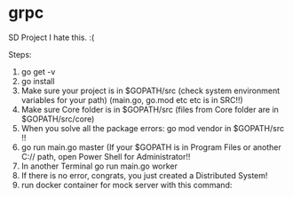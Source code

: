# grpc
SD Project
I hate this. :(

Steps:
1. go get -v <all packages from files>
2. go install <all packages from files>
3. Make sure your project is in $GOPATH/src (check system environment variables for your path) (main.go, go.mod etc etc is in SRC!!)
4. Make sure Core folder is in $GOPATH/src (files from Core folder are in $GOPATH/src/core)
5. When you solve all the package errors: go mod vendor in $GOPATH/src !!
6. go run main.go master (If your $GOPATH is in Program Files or another C:// path, open Power Shell for Administrator!!
7. In another Terminal go run main.go worker
8. If there is no error, congrats, you just created a Distributed System!
9. run docker container for mock server with this command:
